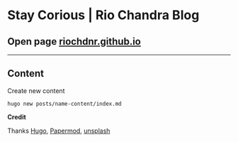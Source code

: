 # Stay Corious | Rio Chandra Blog

## Open page [riochdnr.github.io](riochdnr.github.io)

<hr />

## Content

Create new content

```
hugo new posts/name-content/index.md
```

**Credit**

Thanks [Hugo](https://gohugo.io/), [Papermod](https://github.com/adityatelange/hugo-PaperMod), [unsplash](https://unsplash.com)